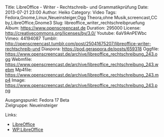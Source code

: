 Title: LibreOffice - Writer - Rechtschreib- und Grammatikprüfung
Date: 2013-07-21 23:00
Author: Heiko
Category: Video
Tags: Fedora,Gnome,Linux,Neueinsteiger,Ogg Theora,ohne Musik,screencast,CC by,LibreOffice,Gnome3
Slug: libreoffice_writer_rechtschreibpruefung
Album: https://www.openscreencast.de
Duration: 295000
License: http://creativecommons.org/licenses/by/3.0/
Youtube: 6aV9AnPEWbc
Vimeo: 44194087
Tumblr: http://openscreencast.tumblr.com/post/25041675207/libreoffice-writer-rechtschreib-und
Diaspora: https://pod.geraspora.de/posts/659318
Oggfile: https://www.openscreencast.de/archive/libreoffice_rechtschreibung_243.ogg
Webmfile: https://www.openscreencast.de/archive/libreoffice_rechtschreibung_243.webm
Mp4file: https://www.openscreencast.de/archive/libreoffice_rechtschreibung_243.mp4
Image: https://www.openscreencast.de/archive/libreoffice_rechtschreibung_243.png

Ausgangspunkt: Fedora 17 Beta  
Zielgruppe: Neueinsteiger  

Links:

  * [LibreOffice](http://de.libreoffice.org/hilfe-kontakt/handbuecher/ "Link zu LibreOffice")
  * [WP:LibreOffice](http://de.wikipedia.org/wiki/Libreoffice "LibreOffice")

